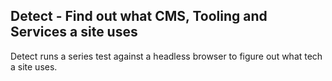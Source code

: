 ## Detect - Find out what CMS, Tooling and Services a site uses
Detect runs a series test against a headless browser to figure out what tech a site uses.
